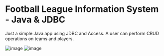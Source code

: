 # Football League Information System - Java & JDBC
Just a simple Java app using JDBC and Access. A user can perform CRUD operations on teams and players.

![image](https://user-images.githubusercontent.com/113991942/232224519-9adba460-8f8d-4f2a-959d-76eedc5afab4.png)
![image](https://user-images.githubusercontent.com/113991942/232224528-08b9f738-ae3b-4836-8a21-6f3a96b7a79f.png)
